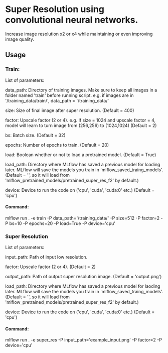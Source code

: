 # Super Resolution using convolutional neural networks.

Increase image resolution x2 or x4 while maintaining or even improving image quality.

## Usage

### Train:

List of parameters: 

  data_path: Directory of training images. Make sure to keep all images in a folder named 'train' before running script. e.g. if images are in '/training_data/train/', data_path = '/training_data/'  
  
  size: Size of final image after super resolution. (Default = 400)  
  
  factor: Upscale factor (2 or 4). e.g. If size  = 1024 and upscale factor = 4, model will learn to turn image from (256,256) to (1024,1024) (Default = 2)  
  
  bs: Batch size. (Default = 32)  
  
  epochs: Number of epochs to train. (Default = 20)  
  
  load: Boolean whether or not to load a pretrained model. (Default = True)  
  
  load_path: Directory where MLflow has saved a previous model for loading later. MLflow will save the models you train in 'mlflow_saved_traing_models'. (Default = '', so it will load from 'mlflow_pretrained_models/pretrained_super_res_f2' by default.)   
  
  device: Device to run the code on ('cpu', 'cuda', 'cuda:0' etc.) (Default = 'cpu') 
  
#### Command:    

mlflow run . -e train -P data_path='/training_data/' -P size=512 -P factor=2 -P bs=10 -P epochs=20 -P load=True -P device='cpu' 

### Super Resolution

List of parameters: 

  input_path: Path of input low resolution.  
  
  factor: Upscale factor (2 or 4). (Default = 2)  
  
  output_path: Path of output super resolution image. (Default = 'output.png')  
        
  load_path: Directory where MLflow has saved a previous model for laoding later. MLflow will save the models you train in 'mlflow_saved_traing_models'. (Default = '', so it will load from 'mlflow_pretrained_models/pretrained_super_res_f2' by default.)  
  
  device: Device to run the code on ('cpu', 'cuda', 'cuda:0' etc.) (Default = 'cpu')  
  
#### Command:    

mlflow run . -e super_res -P input_path='example_input.png' -P factor=2 -P device='cpu'

